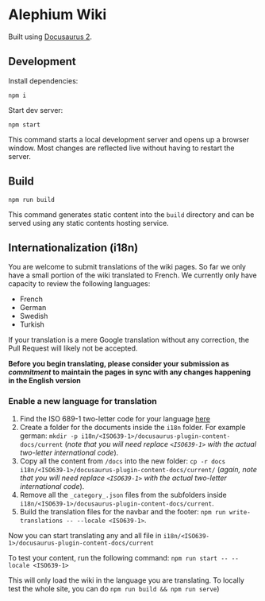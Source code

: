 # Alephium Wiki

Built using [Docusaurus 2](https://docusaurus.io/).

## Development

Install dependencies:

```shell
npm i
```

Start dev server:

```shell
npm start
```

This command starts a local development server and opens up a browser window. Most changes are reflected live without having to restart the server.

## Build

```shell
npm run build
```

This command generates static content into the `build` directory and can be served using any static contents hosting service.

## Internationalization (i18n)

You are welcome to submit translations of the wiki pages. So far we only have a small portion of the wiki translated to French. We currently only have capacity to review the following languages:

- French
- German
- Swedish
- Turkish

If your translation is a mere Google translation without any correction, the Pull Request will likely not be accepted.

**Before you begin translating, please consider your submission as _commitment_ to maintain the pages in sync with any changes happening in the English version**

### Enable a new language for translation

1. Find the ISO 689-1 two-letter code for your language [here](https://www.loc.gov/standards/iso639-2/php/English_list.php)
2. Create a folder for the documents inside the `i18n` folder. For example german: `mkdir -p i18n/<ISO639-1>/docusaurus-plugin-content-docs/current` (_note that you will need replace `<ISO639-1>` with the actual two-letter international code_).
3. Copy all the content from `/docs` into the new folder: `cp -r docs i18n/<ISO639-1>/docusaurus-plugin-content-docs/current/` (_again, note that you will need replace `<ISO639-1>` with the actual two-letter international code_).
4. Remove all the `_category_.json` files from the subfolders inside `i18n/<ISO639-1>/docusaurus-plugin-content-docs/current`.
5. Build the translation files for the navbar and the footer: `npm run write-translations -- --locale <ISO639-1>`.

Now you can start translating any and all file in `i18n/<ISO639-1>/docusaurus-plugin-content-docs/current`

To test your content, run the following command: `npm run start -- --locale <ISO639-1>`

This will only load the wiki in the language you are translating. To locally test the whole site, you can do `npm run build && npm run serve`)
